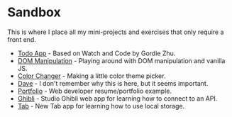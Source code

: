 # Sandbox

This is where I place all my mini-projects and exercises that only require a front end.

- [Todo App](https://taniarascia.github.io/sandbox/todo) - Based on Watch and Code by Gordie Zhu.
- [DOM Manipulation](https://taniarascia.github.io/sandbox/dom) - Playing around with DOM manipulation and vanilla JS.
- [Color Changer](https://taniarascia.github.io/sandbox/colors) - Making a little color theme picker.
- [Dave](https://taniarascia.github.io/sandbox/dave) - I don't remember why this is here, but it seems important.
- [Portfolio](https://taniarascia.github.io/sandbox/portfolio) - Web developer resume/portfolio example.
- [Ghibli](https://taniarascia.github.io/sandbox/ghibli) - Studio Ghibli web app for learning how to connect to an API.
- [Tab](https://taniarascia.github.io/sandbox/tab) - New Tab app for learning how to use local storage.
